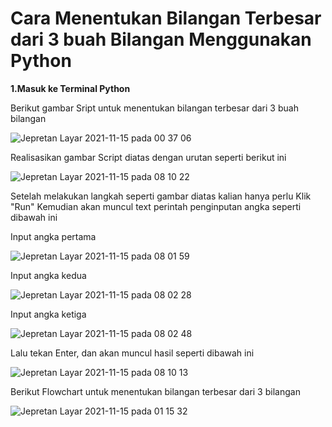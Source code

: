 # **Cara Menentukan Bilangan Terbesar dari 3 buah Bilangan Menggunakan Python**

**1.Masuk ke Terminal Python**

Berikut gambar Sript untuk menentukan bilangan terbesar dari 3 buah bilangan

![Jepretan Layar 2021-11-15 pada 00 37 06](https://user-images.githubusercontent.com/92860030/141706379-719b5372-9458-43b9-8a11-5375a4e14221.png)

Realisasikan gambar Script diatas dengan urutan seperti berikut ini

![Jepretan Layar 2021-11-15 pada 08 10 22](https://user-images.githubusercontent.com/92860030/141707342-e0aab6bd-7dcf-40c3-9f4a-37cbe7733343.png)

Setelah melakukan langkah seperti gambar diatas kalian hanya perlu Klik "Run" Kemudian akan muncul text perintah penginputan angka seperti dibawah ini

Input angka pertama

![Jepretan Layar 2021-11-15 pada 08 01 59](https://user-images.githubusercontent.com/92860030/141706881-67a7c406-46ff-4bc1-b463-bbdf0a335c84.png)

Input angka kedua

![Jepretan Layar 2021-11-15 pada 08 02 28](https://user-images.githubusercontent.com/92860030/141706969-0f73216c-a82a-417b-aeeb-f80c438c013c.png)

Input angka ketiga

![Jepretan Layar 2021-11-15 pada 08 02 48](https://user-images.githubusercontent.com/92860030/141706998-894865bf-3b59-4e68-920c-1e1be9d5cf3d.png)

Lalu tekan Enter, dan akan muncul hasil seperti dibawah ini

![Jepretan Layar 2021-11-15 pada 08 10 13](https://user-images.githubusercontent.com/92860030/141707432-d5f6543e-c658-43f1-88c5-b15498379e60.png)

Berikut Flowchart untuk menentukan bilangan terbesar dari 3 bilangan

![Jepretan Layar 2021-11-15 pada 01 15 32](https://user-images.githubusercontent.com/92860030/141707534-5b68a9db-77fd-4210-9beb-137ad8e82098.png)
